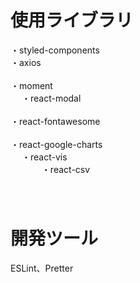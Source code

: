 # 使用ライブラリ
・styled-components<br/>
・axios<br/>     
・moment<br/>   　
・react-modal<br/>    
・react-fontawesome<br/>   
・react-google-charts<br/>   　
・react-vis<br/> 　　     　
・react-csv<br/>　    　   
    　 
# 開発ツール　
ESLint、Pretter 　

 
　
